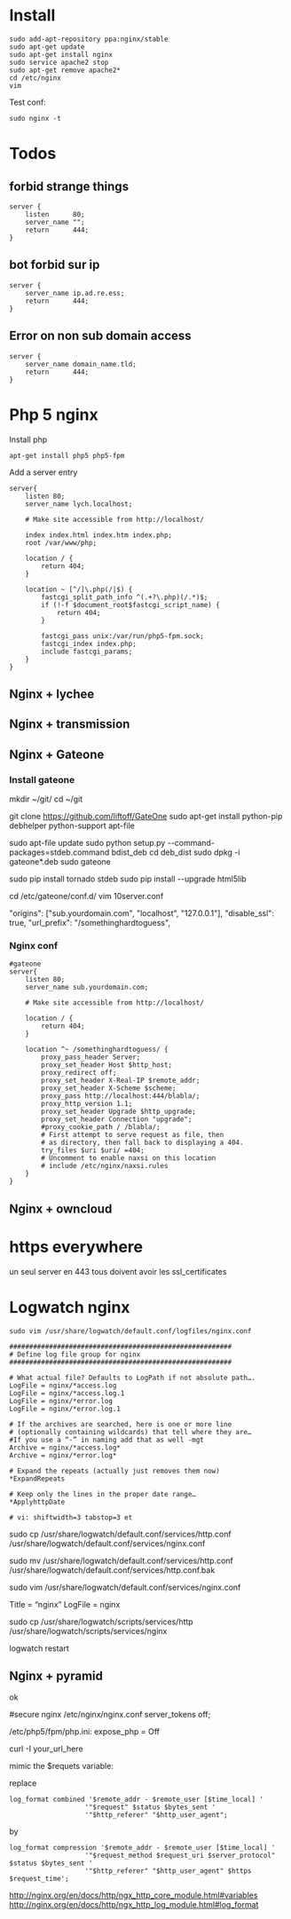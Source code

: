 # Install

    sudo add-apt-repository ppa:nginx/stable
    sudo apt-get update
    sudo apt-get install nginx
    sudo service apache2 stop
    sudo apt-get remove apache2*
    cd /etc/nginx
    vim

Test conf:

    sudo nginx -t

# Todos

## forbid strange things

    server {
        listen      80;
        server_name "";
        return      444;
    }

## bot forbid sur ip

    server {
        server_name ip.ad.re.ess;
        return      444;
    }



## Error on non sub domain access

    server {
        server_name domain_name.tld;
        return      444;
    }


# Php 5 nginx

Install php

    apt-get install php5 php5-fpm

Add a server entry

    server{
        listen 80;
        server_name lych.localhost;

        # Make site accessible from http://localhost/

        index index.html index.htm index.php;
        root /var/www/php;

        location / {
            return 404;
        }

        location ~ [^/]\.php(/|$) {
            fastcgi_split_path_info ^(.+?\.php)(/.*)$;
            if (!-f $document_root$fastcgi_script_name) {
                return 404;
            }

            fastcgi_pass unix:/var/run/php5-fpm.sock;
            fastcgi_index index.php;
            include fastcgi_params;
        }
    }


## Nginx + lychee
## Nginx + transmission
## Nginx + Gateone

### Install gateone

mkdir ~/git/
cd ~/git

git clone https://github.com/liftoff/GateOne
sudo apt-get install python-pip debhelper python-support apt-file

sudo apt-file update
sudo python setup.py --command-packages=stdeb.command bdist_deb
cd deb_dist
sudo dpkg -i gateone*.deb
sudo gateone

sudo pip install tornado stdeb
sudo pip install --upgrade html5lib


cd /etc/gateone/conf.d/
vim 10server.conf


"origins": ["sub.yourdomain.com", "localhost", "127.0.0.1"],
"disable_ssl": true,
"url_prefix": "/somethinghardtoguess",



### Nginx conf

    #gateone
    server{
        listen 80;
        server_name sub.yourdomain.com;

        # Make site accessible from http://localhost/

        location / {
            return 404;
        }

        location ^~ /somethinghardtoguess/ {
            proxy_pass_header Server;
            proxy_set_header Host $http_host;
            proxy_redirect off;
            proxy_set_header X-Real-IP $remote_addr;
            proxy_set_header X-Scheme $scheme;
            proxy_pass http://localhost:444/blabla/;
            proxy_http_version 1.1;
            proxy_set_header Upgrade $http_upgrade;
            proxy_set_header Connection "upgrade";
            #proxy_cookie_path / /blabla/;
            # First attempt to serve request as file, then
            # as directory, then fall back to displaying a 404.
            try_files $uri $uri/ =404;
            # Uncomment to enable naxsi on this location
            # include /etc/nginx/naxsi.rules
        }
    }


## Nginx + owncloud
# https everywhere

un seul server en 443
tous doivent avoir les ssl_certificates

# Logwatch nginx

    sudo vim /usr/share/logwatch/default.conf/logfiles/nginx.conf

    ########################################################
    # Define log file group for nginx
    ########################################################

    # What actual file? Defaults to LogPath if not absolute path….
    LogFile = nginx/*access.log
    LogFile = nginx/*access.log.1
    LogFile = nginx/*error.log
    LogFile = nginx/*error.log.1

    # If the archives are searched, here is one or more line
    # (optionally containing wildcards) that tell where they are…
    #If you use a “-” in naming add that as well -mgt
    Archive = nginx/*access.log*
    Archive = nginx/*error.log*

    # Expand the repeats (actually just removes them now)
    *ExpandRepeats

    # Keep only the lines in the proper date range…
    *ApplyhttpDate

    # vi: shiftwidth=3 tabstop=3 et

sudo cp /usr/share/logwatch/default.conf/services/http.conf /usr/share/logwatch/default.conf/services/nginx.conf


sudo mv /usr/share/logwatch/default.conf/services/http.conf /usr/share/logwatch/default.conf/services/http.conf.bak

sudo vim /usr/share/logwatch/default.conf/services/nginx.conf

Title = “nginx”
LogFile = nginx

sudo cp /usr/share/logwatch/scripts/services/http /usr/share/logwatch/scripts/services/nginx

logwatch restart


## Nginx + pyramid

ok

#secure nginx
/etc/nginx/nginx.conf
server_tokens off;

/etc/php5/fpm/php.ini:
expose_php = Off

curl -I your_url_here


mimic the $requets variable:

replace

    log_format combined '$remote_addr - $remote_user [$time_local] '
                       '"$request" $status $bytes_sent '
                       '"$http_referer" "$http_user_agent";

by

    log_format compression '$remote_addr - $remote_user [$time_local] '
                       '"$request_method $request_uri $server_protocol" $status $bytes_sent '
                       '"$http_referer" "$http_user_agent" $https $request_time';



http://nginx.org/en/docs/http/ngx_http_core_module.html#variables
http://nginx.org/en/docs/http/ngx_http_log_module.html#log_format

